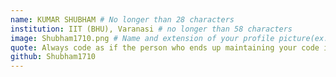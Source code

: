 ```yaml
---
name: KUMAR SHUBHAM # No longer than 28 characters
institution: IIT (BHU), Varanasi # no longer than 58 characters
image: Shubham1710.png # Name and extension of your profile picture(ex. <YOUR-USERNAME>.png) The picture must be squared and 544px on width and height.
quote: Always code as if the person who ends up maintaining your code is a violent psychopath who knows where you live.  # no longer than 100 characters, avoid using quotes(") to guarantee the format remains the same.
github: Shubham1710
---
```

